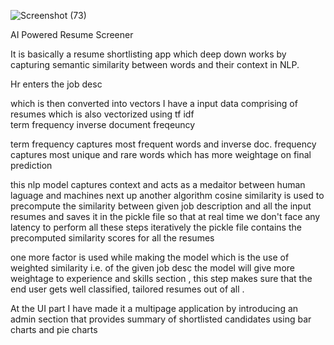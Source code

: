 




![Screenshot (73)](https://github.com/user-attachments/assets/8950b157-4aec-4592-b648-6854515588d6)






AI Powered Resume Screener

It is basically a resume shortlisting app which deep down works by capturing semantic similarity between words and their context in NLP. 

Hr enters the job desc

which is then converted into vectors
I have a input data comprising of resumes which is also vectorized using tf idf  
term frequency inverse document freqeuncy

term frequency captures most frequent words and inverse doc. frequency captures most unique and rare words which has more weightage on final prediction 

this nlp model captures context and acts as a medaitor between human laguage and machines
next up another algorithm cosine similarity is used to precompute the similarity between given job description and all the input resumes and saves it in the pickle file so that at real time we don't face any latency to perform all these steps iteratively
the pickle file contains the precomputed similarity scores for all the resumes

one more factor is used while making the model which is the use of weighted similarity i.e. of the given 
job desc the model will give more weightage to experience and skills section , this step makes sure 
that the end user gets well classified, tailored resumes out of all .

At the UI part  I have made it a multipage application by introducing an admin section that provides 
summary of shortlisted candidates using bar charts and pie charts 


